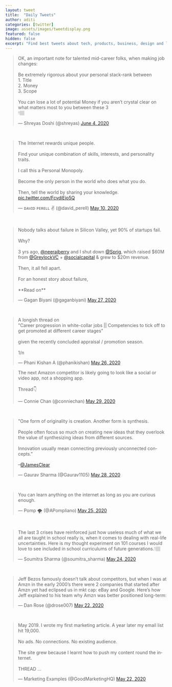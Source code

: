 ```yaml
---
layout: tweet
title:  "Daily Tweets"
author: aditi
categories: [twitter]
image: assets/images/tweetdisplay.png
featured: false
hidden: false
excerpt: "Find best tweets about tech, products, business, design and lots more curated daily."
---
```



 

<div class="row1">
  <div class="column1">

  <blockquote class="twitter-tweet" data-theme="light"><p lang="en" dir="ltr">OK, an important note for talented mid-career folks, when making job changes:<br><br>Be extremely rigorous about your personal stack-rank between<br>1. Title<br>2. Money<br>3. Scope<br><br>You can lose a lot of potential Money if you aren’t crystal clear on what matters most to you between these 3<br>👇🏽</p>&mdash; Shreyas Doshi (@shreyas) <a href="https://twitter.com/shreyas/status/1268372416427786240?ref_src=twsrc%5Etfw">June 4, 2020</a></blockquote> <script async src="https://platform.twitter.com/widgets.js" charset="utf-8"></script>

<br>

<blockquote class="twitter-tweet"><p lang="en" dir="ltr">The Internet rewards unique people.<br><br>Find your unique combination of skills, interests, and personality traits. <br><br>I call this a Personal Monopoly.<br><br>Become the only person in the world who does what you do. <br><br>Then, tell the world by sharing your knowledge. <a href="https://t.co/FcvdiEjo5Q">pic.twitter.com/FcvdiEjo5Q</a></p>&mdash; ᴅᴀᴠɪᴅ ᴘᴇʀᴇʟʟ ✌ (@david_perell) <a href="https://twitter.com/david_perell/status/1259539005097426944?ref_src=twsrc%5Etfw">May 10, 2020</a></blockquote> <script async src="https://platform.twitter.com/widgets.js" charset="utf-8"></script>

<br>
<blockquote class="twitter-tweet"><p lang="en" dir="ltr">Nobody talks about failure in Silicon Valley, yet 90% of startups fail.<br><br>Why?<br><br>3 yrs ago, <a href="https://twitter.com/neerajberry?ref_src=twsrc%5Etfw">@neerajberry</a> and I shut down <a href="https://twitter.com/Sprig?ref_src=twsrc%5Etfw">@Sprig</a>, which raised $60M from <a href="https://twitter.com/GreylockVC?ref_src=twsrc%5Etfw">@GreylockVC</a> + <a href="https://twitter.com/socialcapital?ref_src=twsrc%5Etfw">@socialcapital</a> &amp; grew to $20m revenue.<br><br>Then, it all fell apart.<br><br>For an honest story about failure,<br><br>**Read on**</p>&mdash; Gagan Biyani (@gaganbiyani) <a href="https://twitter.com/gaganbiyani/status/1265755248922157066?ref_src=twsrc%5Etfw">May 27, 2020</a></blockquote> <script async src="https://platform.twitter.com/widgets.js" charset="utf-8"></script>

<br>
<blockquote class="twitter-tweet"><p lang="en" dir="ltr">A longish thread on<br>&quot;Career progression in white-collar jobs || Competencies to tick off to get promoted at different career stages&quot;<br><br>given the recently concluded appraisal / promotion season.<br><br>1/n</p>&mdash; Phani Kishan A (@phanikishan) <a href="https://twitter.com/phanikishan/status/1265315821326184448?ref_src=twsrc%5Etfw">May 26, 2020</a></blockquote> <script async src="https://platform.twitter.com/widgets.js" charset="utf-8"></script>

  </div>

  <div class="column2">

  <blockquote class="twitter-tweet"><p lang="en" dir="ltr">The next Amazon competitor is likely going to look like a social or video app, not a shopping app. <br><br>Thread👇</p>&mdash; Connie Chan (@conniechan) <a href="https://twitter.com/conniechan/status/1266476997699493889?ref_src=twsrc%5Etfw">May 29, 2020</a></blockquote> <script async src="https://platform.twitter.com/widgets.js" charset="utf-8"></script>
<br>

<blockquote class="twitter-tweet"><p lang="en" dir="ltr">&quot;One form of originality is creation. Another form is synthesis.<br><br>People often focus so much on creating new ideas that they overlook the value of synthesizing ideas from different sources.<br><br>Innovation usually mean connecting previously unconnected concepts.&quot;<br><br>–<a href="https://twitter.com/JamesClear?ref_src=twsrc%5Etfw">@JamesClear</a></p>&mdash; Gaurav Sharma (@Gaurav1105) <a href="https://twitter.com/Gaurav1105/status/1266028503557763072?ref_src=twsrc%5Etfw">May 28, 2020</a></blockquote> <script async src="https://platform.twitter.com/widgets.js" charset="utf-8"></script>

<br>
<blockquote class="twitter-tweet"><p lang="en" dir="ltr">You can learn anything on the internet as long as you are curious enough.</p>&mdash; Pomp 🌪 (@APompliano) <a href="https://twitter.com/APompliano/status/1264735983716773890?ref_src=twsrc%5Etfw">May 25, 2020</a></blockquote> <script async src="https://platform.twitter.com/widgets.js" charset="utf-8"></script>

<br>
<blockquote class="twitter-tweet"><p lang="en" dir="ltr">The last 3 crises have reinforced just how useless much of what we all are taught in school really is, when it comes to dealing with real-life uncertainties. Here is my thought experiment on 101 courses I would love to see included in school curriculums of future generations.👇🏽</p>&mdash; Soumitra Sharma (@soumitra_sharma) <a href="https://twitter.com/soumitra_sharma/status/1264392847194648577?ref_src=twsrc%5Etfw">May 24, 2020</a></blockquote> <script async src="https://platform.twitter.com/widgets.js" charset="utf-8"></script>

<br>

<blockquote class="twitter-tweet"><p lang="en" dir="ltr">Jeff Bezos famously doesn’t talk about competitors, but when I was at Amzn in the early 2000’s there were 2 companies that started after Amzn yet had eclipsed us in mkt cap: eBay and Google. Here’s how Jeff explained to his team why Amzn was better positioned long-term:</p>&mdash; Dan Rose (@drose007) <a href="https://twitter.com/drose007/status/1263861631949238272?ref_src=twsrc%5Etfw">May 22, 2020</a></blockquote> <script async src="https://platform.twitter.com/widgets.js" charset="utf-8"></script>

<br>
<blockquote class="twitter-tweet"><p lang="en" dir="ltr">May 2019. I wrote my first marketing article. A year later my email list hit 19,000.<br><br>No ads. No connections. No existing audience.<br><br>The site grew because I learnt how to push my content round the internet.<br><br>THREAD ...</p>&mdash; Marketing Examples (@GoodMarketingHQ) <a href="https://twitter.com/GoodMarketingHQ/status/1263831025240719362?ref_src=twsrc%5Etfw">May 22, 2020</a></blockquote> <script async src="https://platform.twitter.com/widgets.js" charset="utf-8"></script>

<br>

  </div>

</div>